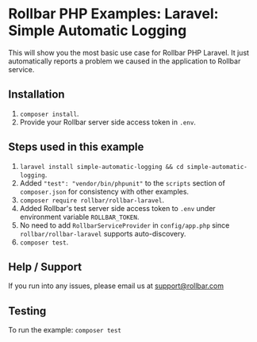 # Rollbar PHP Examples: Laravel: Simple Automatic Logging

This will show you the most basic use case for Rollbar PHP Laravel. It just
automatically reports a problem we caused in the application to Rollbar service.

## Installation
1. `composer install`.
2. Provide your Rollbar server side access token in `.env`.

## Steps used in this example
1. `laravel install simple-automatic-logging && cd simple-automatic-logging`.
2. Added `"test": "vendor/bin/phpunit"` to the `scripts` section of `composer.json` for consistency with other examples.
3. `composer require rollbar/rollbar-laravel`.
4. Added Rollbar's test server side access token to `.env` under environment variable `ROLLBAR_TOKEN`.
5. No need to add `RollbarServiceProvider` in `config/app.php` since `rollbar/rollbar-laravel` supports auto-discovery.
6. `composer test`.

## Help / Support

If you run into any issues, please email us at [support@rollbar.com](mailto:support@rollbar.com)

## Testing
To run the example: `composer test`
